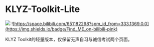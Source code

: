 # KLYZ-Toolkit-Lite

![]( https://img.shields.io/badge/Powered_By-Electron-Bule) ![https://space.bilibili.com/651182298?spm_id_from=333.1369.0.0](https://img.shields.io/badge/Find_ME_on-bilibili-pink)

KLYZ Toolkit的轻量版本，仅保留无声自习与诚信考试两个页面。

